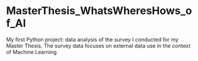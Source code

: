 # MasterThesis_WhatsWheresHows_of_AI
My first Python project: data analysis of the survey I conducted for my Master Thesis. The survey data focuses on external data use in the context of Machine Learning
